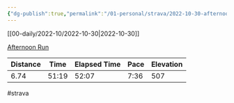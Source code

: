 ```yaml
---
{"dg-publish":true,"permalink":"/01-personal/strava/2022-10-30-afternoon-run/"}
---
```



[[00-daily/2022-10/2022-10-30\|2022-10-30]]

[Afternoon Run](https://www.strava.com/activities/8045386934)

| Distance | Time  | Elapsed Time | Pace | Elevation |
| -------- | ----- | ------------ | ---- | --------- |
| 6.74     | 51:19 | 52:07        | 7:36 | 507       |




#strava
